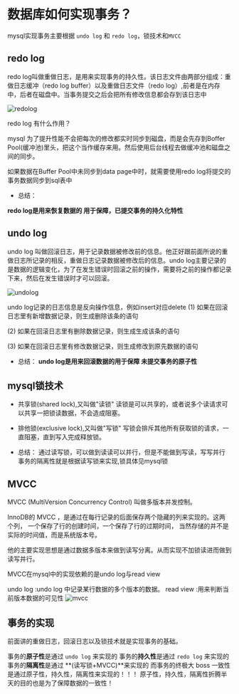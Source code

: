 # 数据库如何实现事务？
mysql实现事务主要根据 `undo log` 和 `redo log`，锁技术和`MVCC`

## redo log
redo log叫做重做日志，是用来实现事务的持久性。该日志文件由两部分组成：重做日志缓冲（redo log buffer）以及重做日志文件（redo log）,前者是在内存中，后者在磁盘中。当事务提交之后会把所有修改信息都会存到该日志中

![redolog](https://youdaoyun1.oss-cn-shenzhen.aliyuncs.com/ES/redolog.jpg)

redo log 有什么作用？

mysql 为了提升性能不会把每次的修改都实时同步到磁盘，而是会先存到Boffer Pool(缓冲池)里头，把这个当作缓存来用。然后使用后台线程去做缓冲池和磁盘之间的同步。

如果数据在Buffer Pool中未同步到data page中时，就需要使用redo log将提交的事务数据同步到sql表中

- 总结：

**redo log是用来恢复数据的 用于保障，已提交事务的持久化特性**

## undo log

undo log 叫做回滚日志，用于记录数据被修改前的信息。他正好跟前面所说的重做日志所记录的相反，重做日志记录数据被修改后的信息。undo log主要记录的是数据的逻辑变化，为了在发生错误时回滚之前的操作，需要将之前的操作都记录下来，然后在发生错误时才可以回滚。

![undolog](https://youdaoyun1.oss-cn-shenzhen.aliyuncs.com/ES/undolog.jpg)

undo log记录的日志信息是反向操作信息，例如insert对应delete
(1) 如果在回滚日志里有新增数据记录，则生成删除该条的语句

(2) 如果在回滚日志里有删除数据记录，则生成生成该条的语句

(3) 如果在回滚日志里有修改数据记录，则生成修改到原先数据的语句

- 总结：
  **undo log是用来回滚数据的用于保障 未提交事务的原子性**

## mysql锁技术
- 共享锁(shared lock),又叫做"读锁"
  读锁是可以共享的，或者说多个读请求可以共享一把锁读数据，不会造成阻塞。

- 排他锁(exclusive lock),又叫做"写锁"
  写锁会排斥其他所有获取锁的请求，一直阻塞，直到写入完成释放锁。

- 总结：
  通过读写锁，可以做到读读可以并行，但是不能做到写读，写写并行
  事务的隔离性就是根据读写锁来实现,锁具体见mysql锁

## MVCC
MVCC (MultiVersion Concurrency Control) 叫做多版本并发控制。

InnoDB的 MVCC ，是通过在每行记录的后面保存两个隐藏的列来实现的。这两个列， 一个保存了行的创建时间，一个保存了行的过期时间， 当然存储的并不是实际的时间值，而是系统版本号。

他的主要实现思想是通过数据多版本来做到读写分离。从而实现不加锁读进而做到读写并行。

MVCC在mysql中的实现依赖的是undo log与read view

undo log :undo log 中记录某行数据的多个版本的数据。
read view :用来判断当前版本数据的可见性
![mvcc](https://youdaoyun1.oss-cn-shenzhen.aliyuncs.com/ES/mvcc.png)

## 事务的实现
前面讲的重做日志，回滚日志以及锁技术就是实现事务的基础。

事务的**原子性**是通过 `undo log` 来实现的
事务的**持久性**是通过 `redo log` 来实现的
事务的**隔离性**是通过 **(读写锁+MVCC)**来实现的
而事务的终极大 boss 一致性是通过原子性，持久性，隔离性来实现的！！！
原子性，持久性，隔离性折腾半天的目的也是为了保障数据的一致性！